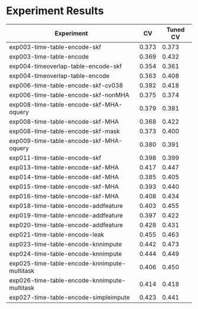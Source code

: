 # Experiment Results

| Experiment | CV | Tuned CV |
|------------|----|----------|
| exp003-time-table-encode-skf | 0.373 | 0.373 |
| exp003-time-table-encode | 0.369 | 0.432 |
| exp004-timeoverlap-table-encode-skf | 0.354 | 0.361 |
| exp004-timeoverlap-table-encode | 0.363 | 0.408 |
| exp006-time-table-encode-skf-cv038 | 0.382 | 0.418 |
| exp006-time-table-encode-skf-nonMHA | 0.375 | 0.374 |
| exp008-time-table-encode-skf-MHA-oquery | 0.379 | 0.381 |
| exp008-time-table-encode-skf-MHA | 0.368 | 0.422 |
| exp008-time-table-encode-skf-mask | 0.373 | 0.400 |
| exp009-time-table-encode-skf-MHA-oquery | 0.380 | 0.391 |
| exp011-time-table-encode-skf | 0.398 | 0.399 |
| exp013-time-table-encode-skf-MHA | 0.417 | 0.447 |
| exp014-time-table-encode-skf-MHA | 0.385 | 0.405 |
| exp015-time-table-encode-skf-MHA | 0.393 | 0.440 |
| exp016-time-table-encode-skf-MHA | 0.408 | 0.434 |
| exp018-time-table-encode-addfeature | 0.403 | 0.455 |
| exp019-time-table-encode-addfeature | 0.397 | 0.422 |
| exp020-time-table-encode-addfeature | 0.428 | 0.431 |
| exp021-time-table-encode-leak | 0.455 | 0.463 |
| exp023-time-table-encode-knnimpute | 0.442 | 0.473 |
| exp024-time-table-encode-knnimpute | 0.444 | 0.449 |
| exp025-time-table-encode-knnimpute-multitask | 0.406 | 0.450 |
| exp026-time-table-encode-knnimpute-multitask | 0.414 | 0.418 |
| exp027-time-table-encode-simpleimpute | 0.423 | 0.441 |
